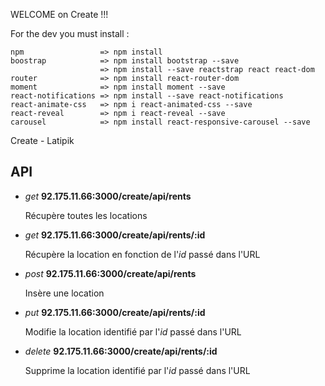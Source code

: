 WELCOME on Create !!!

For the dev you must install :

    npm                 => npm install
    boostrap            => npm install bootstrap --save
                        => npm install --save reactstrap react react-dom
    router              => npm install react-router-dom
    moment              => npm install moment --save 
    react-notifications => npm install --save react-notifications
    react-animate-css   => npm i react-animated-css --save
    react-reveal        => npm i react-reveal --save
    carousel            => npm install react-responsive-carousel --save
    
Create - Latipik

## API

* _get_   **92.175.11.66:3000/create/api/rents**

  Récupère toutes les locations
  
* _get_   **92.175.11.66:3000/create/api/rents/:id**

  Récupère la location en fonction de l'_id_ passé dans l'URL
  
* _post_   **92.175.11.66:3000/create/api/rents**

  Insère une location
  
* _put_   **92.175.11.66:3000/create/api/rents/:id**

  Modifie la location identifié par l'_id_ passé dans l'URL
  
* _delete_   **92.175.11.66:3000/create/api/rents/:id**

  Supprime la location identifié par l'_id_ passé dans l'URL


